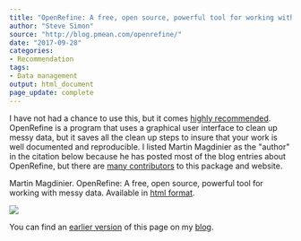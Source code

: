```yaml
---
title: "OpenRefine: A free, open source, powerful tool for working with messy data"
author: "Steve Simon"
source: "http://blog.pmean.com/openrefine/"
date: "2017-09-28"
categories:
- Recommendation
tags:
- Data management
output: html_document
page_update: complete
---
```


I have not had a chance to use this, but it comes [highly recommended][sim3]. OpenRefine is a program that uses a graphical user interface to clean up messy data, but it saves all the clean up steps to insure that your work is well documented and reproducible. I listed Martin Magdinier as the "author" in the citation below because he has posted most of the blog entries about OpenRefine, but there are [many contributors][magd2] to this package and website.

<!---More--->

Martin Magdinier. OpenRefine: A free, open source, powerful tool for working with messy data. Available in [html format][magd1].

![](http://www.pmean.com/new-images/17/openrefine01.png)

You can find an [earlier version][sim1] of this page on my [blog][sim2].

[sim1]: http://blog.pmean.com/openrefine/
[sim2]: http://blog.pmean.com
[sim3]: http://new.pmean.com/good-enough/

[magd1]: http://openrefine.org/index.html
[magd2]: http://openrefine.org/community.html




